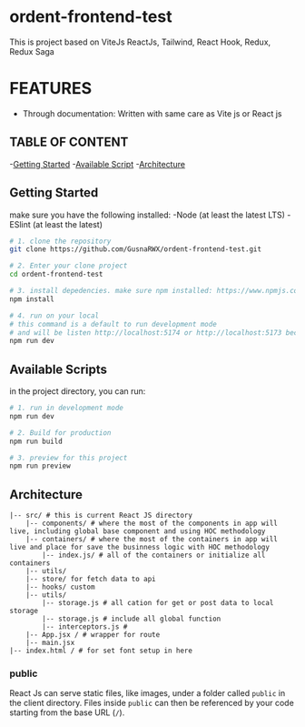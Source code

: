 # ordent-frontend-test
This is project based on ViteJs ReactJs, Tailwind, React Hook, Redux, Redux Saga

# FEATURES
- Through documentation: Written with same care as Vite js or React js

## TABLE OF CONTENT
-[Getting Started](#getting-started)
-[Available Script](#available-script)
-[Architecture](#architecture)

## Getting Started
make sure you have the following installed:
-Node (at least the latest LTS)
-ESlint (at least the latest)

```bash
# 1. clone the repository
git clone https://github.com/GusnaRWX/ordent-frontend-test.git

# 2. Enter your clone project
cd ordent-frontend-test

# 3. install depedencies. make sure npm installed: https://www.npmjs.com/get-npm
npm install

# 4. run on your local
# this command is a default to run development mode
# and will be listen http://localhost:5174 or http://localhost:5173 because using vite js
npm run dev
```

## Available Scripts
in the project directory, you can run:

```bash
# 1. run in development mode
npm run dev

# 2. Build for production
npm run build

# 3. preview for this project
npm run preview
````

## Architecture
```
|-- src/ # this is current React JS directory
    |-- components/ # where the most of the components in app will live, including global base component and using HOC methodology
    |-- containers/ # where the most of the containers in app will live and place for save the businness logic with HOC methodology
        |-- index.js/ # all of the containers or initialize all containers
    |-- utils/
    |-- store/ for fetch data to api
    |-- hooks/ custom
    |-- utils/
        |-- storage.js # all cation for get or post data to local storage
        |-- storage.js # include all global function
        |-- interceptors.js #
    |-- App.jsx / # wrapper for route
    |-- main.jsx
|-- index.html / # for set font setup in here
```

### public
React Js can serve static files, like images, under a folder called `public` in the client directory. Files inside `public` can then be referenced by your code starting from the base URL (`/`).


